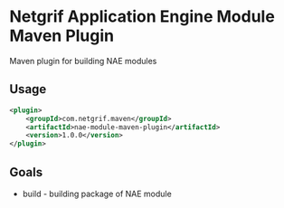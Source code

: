 # Netgrif Application Engine Module Maven Plugin

Maven plugin for building NAE modules

## Usage

```xml
<plugin>
    <groupId>com.netgrif.maven</groupId>
    <artifactId>nae-module-maven-plugin</artifactId>
    <version>1.0.0</version>
</plugin>
```

## Goals

- build - building package of NAE module 
